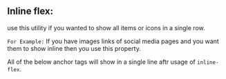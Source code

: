 ## Inline flex:

use this utility if you wanted to show all items or icons in a single row.

`For Example:`
If you have images links of social media pages and you want them to show inline then you use this property.

All of the below anchor tags will show in a single line aftr usage of `inline-flex`.

<div class="inline-flex">
   <a class="flex justify-center items-center"  href="#">
     <i class="fa fa-twitter"></i> 
   </a>
   <a class="icon flex justify-center items-center" href="#">
    <i class="fa fa-linkedin"></i>
   </a>
   <a class="icon flex justify-center items-center" href="#">
     <i class="fa fa-github"></i>
   </a>
</div>
